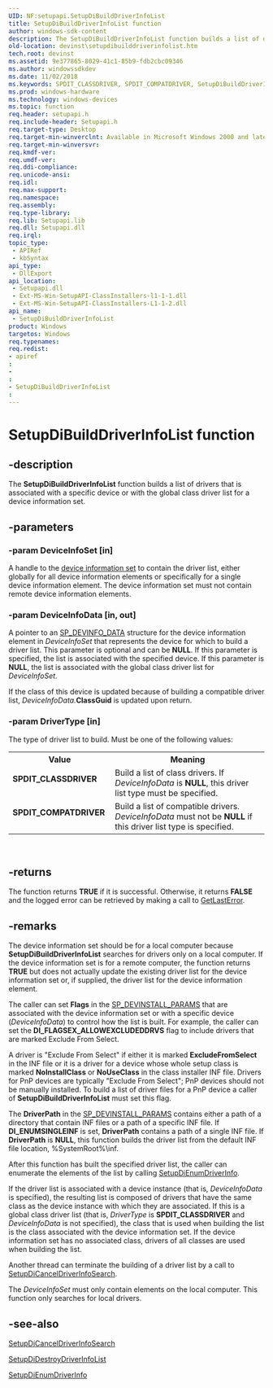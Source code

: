```yaml
---
UID: NF:setupapi.SetupDiBuildDriverInfoList
title: SetupDiBuildDriverInfoList function
author: windows-sdk-content
description: The SetupDiBuildDriverInfoList function builds a list of drivers that is associated with a specific device or with the global class driver list for a device information set.
old-location: devinst\setupdibuilddriverinfolist.htm
tech.root: devinst
ms.assetid: 9e377865-8029-41c1-85b9-fdb2cbc09346
ms.author: windowssdkdev
ms.date: 11/02/2018
ms.keywords: SPDIT_CLASSDRIVER, SPDIT_COMPATDRIVER, SetupDiBuildDriverInfoList, SetupDiBuildDriverInfoList function [Device and Driver Installation], devinst.setupdibuilddriverinfolist, di-rtns_dd9aa1be-1a67-4cc6-8a06-5db71eecd322.xml, setupapi/SetupDiBuildDriverInfoList
ms.prod: windows-hardware
ms.technology: windows-devices
ms.topic: function
req.header: setupapi.h
req.include-header: Setupapi.h
req.target-type: Desktop
req.target-min-winverclnt: Available in Microsoft Windows 2000 and later versions of Windows.
req.target-min-winversvr: 
req.kmdf-ver: 
req.umdf-ver: 
req.ddi-compliance: 
req.unicode-ansi: 
req.idl: 
req.max-support: 
req.namespace: 
req.assembly: 
req.type-library: 
req.lib: Setupapi.lib
req.dll: Setupapi.dll
req.irql: 
topic_type:
 - APIRef
 - kbSyntax
api_type:
 - DllExport
api_location:
 - Setupapi.dll
 - Ext-MS-Win-SetupAPI-ClassInstallers-l1-1-1.dll
 - Ext-MS-Win-SetupAPI-ClassInstallers-L1-1-2.dll
api_name:
 - SetupDiBuildDriverInfoList
product: Windows
targetos: Windows
req.typenames: 
req.redist: 
- apiref
: 
- 
: 
- SetupDiBuildDriverInfoList
: 
---
```


# SetupDiBuildDriverInfoList function


## -description


The <b>SetupDiBuildDriverInfoList</b> function builds a list of drivers that is associated with a specific device or with the global class driver list for a device information set. 


## -parameters




### -param DeviceInfoSet [in]

A handle to the <a href="devinst.device_information_sets">device information set</a> to contain the driver list, either globally for all device information elements or specifically for a single device information element. The device information set must not contain remote device information elements.


### -param DeviceInfoData [in, out]

A pointer to an <a href="https://msdn.microsoft.com/9ad0ef4f-4a67-4f16-8bb1-2242dad0d041">SP_DEVINFO_DATA</a> structure for the device information element in <i>DeviceInfoSet</i> that represents the device for which to build a driver list. This parameter is optional and can be <b>NULL</b>. If this parameter is specified, the list is associated with the specified device. If this parameter is <b>NULL</b>, the list is associated with the global class driver list for <i>DeviceInfoSet</i>. 

If the class of this device is updated because of building a compatible driver list, <i>DeviceInfoData.</i><b>ClassGuid</b> is updated upon return.


### -param DriverType [in]

The type of driver list to build. Must be one of the following values:

<table>
<tr>
<th>Value</th>
<th>Meaning</th>
</tr>
<tr>
<td width="40%"><a id="SPDIT_CLASSDRIVER"></a><a id="spdit_classdriver"></a><dl>
<dt><b>SPDIT_CLASSDRIVER</b></dt>
</dl>
</td>
<td width="60%">
Build a list of class drivers. If <i>DeviceInfoData</i> is <b>NULL</b>, this driver list type must be specified.

</td>
</tr>
<tr>
<td width="40%"><a id="SPDIT_COMPATDRIVER"></a><a id="spdit_compatdriver"></a><dl>
<dt><b>SPDIT_COMPATDRIVER</b></dt>
</dl>
</td>
<td width="60%">
Build a list of compatible drivers. <i>DeviceInfoData</i> must not be <b>NULL</b> if this driver list type is specified.

</td>
</tr>
</table>
 


## -returns



The function returns <b>TRUE</b> if it is successful. Otherwise, it returns <b>FALSE</b> and the logged error can be retrieved by making a call to <a href="https://msdn.microsoft.com/d852e148-985c-416f-a5a7-27b6914b45d4">GetLastError</a>.




## -remarks



The device information set should be for a local computer because <b>SetupDiBuildDriverInfoList</b> searches for drivers only on a local computer. If the device information set is for a remote computer, the function returns <b>TRUE</b> but does not actually update the existing driver list for the device information set or, if supplied, the driver list for the device information element.

The caller can set <b>Flags</b> in the <a href="https://msdn.microsoft.com/1bd21150-f8f4-480d-a4b2-99fa4b4233b9">SP_DEVINSTALL_PARAMS</a> that are associated with the device information set or with a specific device (<i>DeviceInfoData</i>) to control how the list is built. For example, the caller can set the <b>DI_FLAGSEX_ALLOWEXCLUDEDDRVS</b> flag to include drivers that are marked Exclude From Select.

A driver is "Exclude From Select" if either it is marked <b>ExcludeFromSelect</b> in the INF file or it is a driver for a device whose whole setup class is marked <b>NoInstallClass</b> or <b>NoUseClass</b> in the class installer INF file. Drivers for PnP devices are typically "Exclude From Select"; PnP devices should not be manually installed. To build a list of driver files for a PnP device a caller of <b>SetupDiBuildDriverInfoList</b> must set this flag. 

The <b>DriverPath</b> in the <a href="https://msdn.microsoft.com/1bd21150-f8f4-480d-a4b2-99fa4b4233b9">SP_DEVINSTALL_PARAMS</a> contains either a path of a directory that contain INF files or a path of a specific INF file. If <b>DI_ENUMSINGLEINF</b> is set, <b>DriverPath</b> contains a path of a single INF file. If <b>DriverPath</b> is <b>NULL</b>, this function builds the driver list from the default INF file location, %SystemRoot%\inf. 

After this function has built the specified driver list, the caller can enumerate the elements of the list by calling <a href="https://msdn.microsoft.com/c4a66d0c-e9a9-41f8-87df-576795667b5c">SetupDiEnumDriverInfo</a>.

If the driver list is associated with a device instance (that is, <i>DeviceInfoData</i> is specified), the resulting list is composed of drivers that have the same class as the device instance with which they are associated. If this is a global class driver list (that is, <i>DriverType</i> is <b>SPDIT_CLASSDRIVER</b> and <i>DeviceInfoData</i> is not specified), the class that is used when building the list is the class associated with the device information set. If the device information set has no associated class, drivers of all classes are used when building the list.

Another thread can terminate the building of a driver list by a call to <a href="https://msdn.microsoft.com/847f1f5e-5634-44ea-b530-6136629f0471">SetupDiCancelDriverInfoSearch</a>.

The <i>DeviceInfoSet</i> must only contain elements on the local computer. This function only searches for local drivers.




## -see-also




<a href="https://msdn.microsoft.com/847f1f5e-5634-44ea-b530-6136629f0471">SetupDiCancelDriverInfoSearch</a>



<a href="https://msdn.microsoft.com/d8067609-1046-4641-9f57-b0ee2be5a3b2">SetupDiDestroyDriverInfoList</a>



<a href="https://msdn.microsoft.com/c4a66d0c-e9a9-41f8-87df-576795667b5c">SetupDiEnumDriverInfo</a>
 

 

